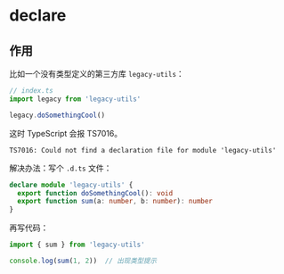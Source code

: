 # declare

## 作用

比如一个没有类型定义的第三方库 `legacy-utils`：

```ts
// index.ts
import legacy from 'legacy-utils'

legacy.doSomethingCool()
```

这时 TypeScript 会报 TS7016。

```text
TS7016: Could not find a declaration file for module 'legacy-utils'
```

解决办法：写个 `.d.ts` 文件：

```ts
declare module 'legacy-utils' {
  export function doSomethingCool(): void
  export function sum(a: number, b: number): number
}
```

再写代码：

```ts
import { sum } from 'legacy-utils'

console.log(sum(1, 2))  // 出现类型提示
```
